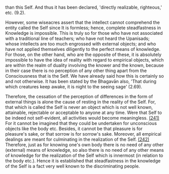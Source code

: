 than this Self. And thus it has been declared, 'directly realizable, righteous,' etc. (9.2).

However, some wiseacres assert that the intellect cannot comprehend the entity called the Self since It is formless; hence, complete steadfastness in Knowledge is impossible. This is truly so for those who have not associated with a traditional line of teachers; who have not heard the Upanisads; whose intellects are too much engrossed with external objects; and who have not applied themselves diligently to the perfect means of knowledge. For those, on the other hand, who are the opposite of these, it is absolutely impossible to have the idea of reality with regard to empirical objects, which are within the realm of duality involving the knower and the known, because in their case there is no perception of any other thing apart from the Consciousness that is the Self. We have already said how this is certainly so and not otherwise. It has been stated by the Bhagavān also, 'That during which creatures keep awake, it is night to the seeing sage' (2.69).

Therefore, the cessation of the perception of differences in the form of external things is alone the cause of resting in the reality of the Self. For, that which is called the Self is never an object which is not well known, attainable, rejectable or acceptable to anyone at any time. Were that Self to be indeed not self-evident, all activities would become meaningless. [\(241\)](#page--1-0) For it cannot be imagined that they could be undertaken for unconscious objects like the body etc. Besides, it cannot be that pleasure is for pleasure's sake, or that sorrow is for sorrow's sake. Moreover, all empirical dealings are meant for culminating in the realization of the Self. [\(242\)](#page--1-1) Therefore, just as for knowing one's own body there is no need of any other (external) means of knowledge, so also there is no need of any other means of knowledge for the realization of the Self which is innermost (in relation to the body etc.). Hence it is established that steadfastness in the knowledge of the Self is a fact very well known to the discriminating people.